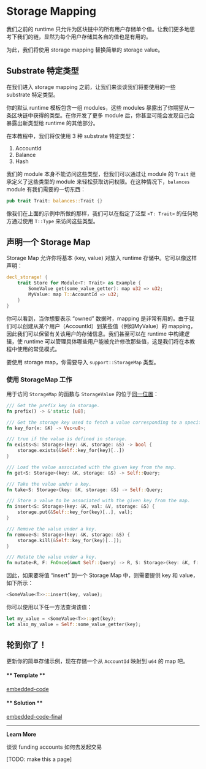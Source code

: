 # Storage Mapping

我们之前的 runtime 只允许为区块链中的所有用户存储单个值。让我们更多地思考下我们的链，显然为每个用户存储其各自的值也是有用的。

为此，我们将使用 storage mapping 替换简单的 storage value。

## Substrate 特定类型

在我们进入 storage mapping 之前，让我们来谈谈我们将要使用的一些 substrate 特定类型。

你的默认 runtime 模板包含一组 modules，这些 modules 暴露出了你期望从一条区块链中获得的类型。在你开发了更多 module 后，你甚至可能会发现自己会暴露出新类型给 runtime 的其他部分。

在本教程中，我们将仅使用 3 种 substrate 特定类型：

1. AccountId
2. Balance
3. Hash

我们的 module 本身不能访问这些类型，但我们可以通过让 module 的 `Trait` 继承定义了这些类型的 module 来轻松获取访问权限。在这种情况下，`balances` module 有我们需要的一切东西：

```rust
pub trait Trait: balances::Trait {}
```

像我们在上面的示例中所做的那样，我们可以在指定了泛型 `<T: Trait>` 的任何地方通过使用 `T::Type` 来访问这些类型。

## 声明一个 Storage Map

Storage Map 允许你将基本 (key, value) 对放入 runtime 存储中。它可以像这样声明：

```rust
decl_storage! {
    trait Store for Module<T: Trait> as Example {
        SomeValue get(some_value_getter): map u32 => u32;
        MyValue: map T::AccountId => u32;
    }
}
```

你可以看到，当你想要表示 “owned” 数据时，mapping 是非常有用的。由于我们可以创建从某个用户（AccountId）到某些值（例如MyValue）的 mapping，因此我们可以保留有关该用户的存储信息。我们甚至可以在 runtime 中构建逻辑，使 runtime 可以管理具体哪些用户能被允许修改那些值，这是我们将在本教程中使用的常见模式。

要使用 storage map，你需要导入 `support::StorageMap` 类型。

### 使用 StorageMap 工作

用于访问 `StorageMap` 的函数与 `StorageValue` 的位于[同一位置](https://github.com/paritytech/substrate/blob/master/srml/support/src/storage/generator.rs#L162)：

```rust
/// Get the prefix key in storage.
fn prefix() -> &'static [u8];

/// Get the storage key used to fetch a value corresponding to a specific key.
fn key_for(x: &K) -> Vec<u8>;

/// true if the value is defined in storage.
fn exists<S: Storage>(key: &K, storage: &S) -> bool {
    storage.exists(&Self::key_for(key)[..])
}

/// Load the value associated with the given key from the map.
fn get<S: Storage>(key: &K, storage: &S) -> Self::Query;

/// Take the value under a key.
fn take<S: Storage>(key: &K, storage: &S) -> Self::Query;

/// Store a value to be associated with the given key from the map.
fn insert<S: Storage>(key: &K, val: &V, storage: &S) {
    storage.put(&Self::key_for(key)[..], val);
}

/// Remove the value under a key.
fn remove<S: Storage>(key: &K, storage: &S) {
    storage.kill(&Self::key_for(key)[..]);
}

/// Mutate the value under a key.
fn mutate<R, F: FnOnce(&mut Self::Query) -> R, S: Storage>(key: &K, f: F, storage: &S) -> R;
```

因此，如果要将值 “insert” 到一个 Storage Map 中，则需要提供 key 和 value，如下所示：

```rust
<SomeValue<T>>::insert(key, value);
```

你可以使用以下任一方法查询该值：

```rust
let my_value = <SomeValue<T>>::get(key);
let also_my_value = Self::some_value_getter(key);
```

## 轮到你了！

更新你的简单存储示例，现在存储一个从 `AccountId` 映射到 `u64` 的 map 吧。

<!-- tabs:start -->

#### ** Template **

[embedded-code](./assets/1.4-template.rs ':include :type=code embed-template')

#### ** Solution **

[embedded-code-final](./assets/1.4-finished-code.rs ':include :type=code embed-final')

<!-- tabs:end -->

---

**Learn More**

谈谈 funding accounts 如何去发起交易

[TODO: make this a page]
